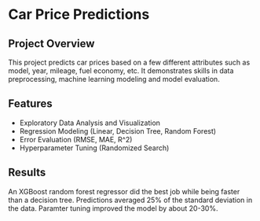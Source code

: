 # Car Price Predictions
## Project Overview
This project predicts car prices based on a few different attributes such as model, year, mileage, fuel economy, etc. It demonstrates skills in data preprocessing, machine learning modeling and model evaluation.

## Features
- Exploratory Data Analysis and Visualization
- Regression Modeling (Linear, Decision Tree, Random Forest)
- Error Evaluation (RMSE, MAE, R^2)
- Hyperparameter Tuning (Randomized Search)

## Results
An XGBoost random forest regressor did the best job while being faster than a decision tree. Predictions averaged 25% of the standard deviation in the data. Paramter tuning improved the model by about 20-30%.
